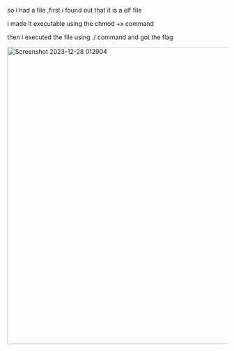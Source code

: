 so i had a file ,first i found out that it is a elf file

i made it executable using the chmod +x command 

then i executed the file using ./ command and got the flag





<img width="680" alt="Screenshot 2023-12-28 012904" src="https://github.com/lakshittandon/cryptonite/assets/143540406/c8bbb0f0-3039-4837-b16a-7b96dc724007">


